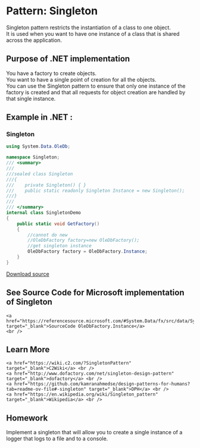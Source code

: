 
# Pattern:  Singleton
<!-- id : 10 -->
Singleton pattern restricts the instantiation of a class to one object.    <br />
It is used when you want to have one instance of a class that is shared across the application.    <br />

## Purpose of .NET implementation

You have a factory to create objects.    <br />
You want to have a single point of creation for all the objects.    <br />
You can use the Singleton pattern to ensure that only one instance of the factory is created and that all requests for object creation are handled by that single instance.    <br />

## Example in .NET : 


###  Singleton
```csharp showLineNumbers title="Singleton example for Pattern Singleton"
using System.Data.OleDb;

namespace Singleton;
/// <summary>
/// 
///sealed class Singleton
///{
///    private Singleton() { }
///    public static readonly Singleton Instance = new Singleton();
///}
///
/// </summary>
internal class SingletonDemo
{
    public static void GetFactory()
    {
        //cannot do new
        //OleDbFactory factory=new OleDbFactory();
        //get singleton instance
        OleDbFactory factory = OleDbFactory.Instance;
    }
}

```


[Download source](/zipSourceCodes/singleton.zip)



## See Source Code for Microsoft implementation of Singleton

    <a href="https://referencesource.microsoft.com/#System.Data/fx/src/data/System/Data/OleDb/OleDbFactory.cs" target="_blank">SourceCode OleDbFactory.Instance</a>
    <br />


## Learn More

    <a href="https://wiki.c2.com/?SingletonPattern" target="_blank">C2Wiki</a> <br />
    <a href="http://www.dofactory.com/net/singleton-design-pattern" target="_blank">dofactory</a> <br />
    <a href="https://github.com/kamranahmedse/design-patterns-for-humans?tab=readme-ov-file#-singleton" target="_blank">DPH</a> <br />
    <a href="https://en.wikipedia.org/wiki/Singleton_pattern" target="_blank">Wikipedia</a> <br />


## Homework


Implement a singleton that will allow you to create a single instance of a logger that logs to a file and to a console.    <br />


